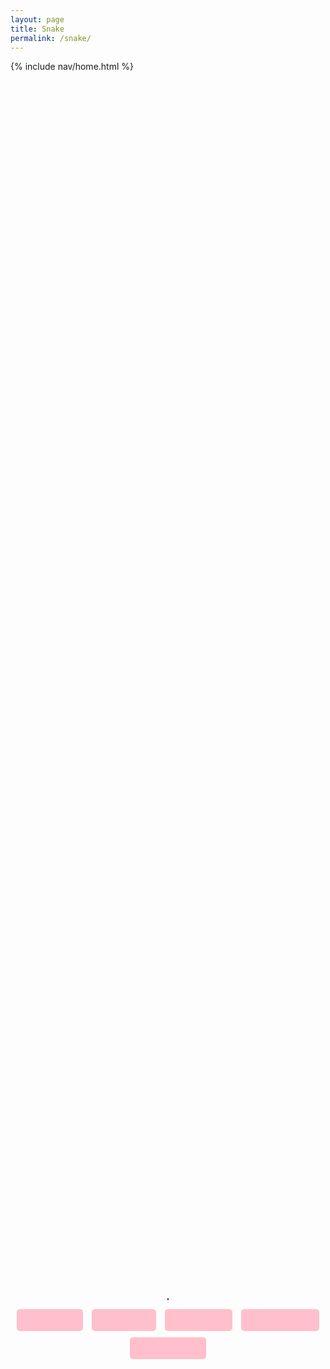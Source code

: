 ```yaml
---
layout: page
title: Snake
permalink: /snake/
---
```


{% include nav/home.html %}

<style>
/* Same existing styles */
body.light-theme {
  background-color: white;
  color: black;
}

body.dark-theme {
  background-color: #333;
  color: white;
}

body.blue-theme {
  background-color: #AEC6CF;
  color: white;
}

body.red-theme {
  background-color: #FDFD96;
  color: white;
}

body.green-theme {
  background-color: #C3B1E1;
  color: white;
}

body.grey-theme {
  background-color: #aaa;
  color: white;
}

.container {
  display: flex;
  flex-direction: column;
  justify-content: center;
  align-items: center;
  height: 100vh;
}

canvas {
  border: 1px solid #000;
  background-color: pink;
  margin-bottom: 10px;
}

.button-container {
  text-align: center;
}

.button-container button {
  padding: 10px 20px;
  margin: 5px;
  background-color: #FFC0CB;
  color: pink;
  border: pink;
  border-radius: 5px;
  cursor: pointer;
}

.button-container button:hover {
  background-color: #FFC0CB;
}

#game-over {
  font-size: 2em;
  color: pink;
  text-align: center;
  display: none;
}
</style>

<h1 id="game-over">Game Over!</h1>

<div class="container">
  <canvas id="gameCanvas" width="400" height="400"></canvas>

  <!-- Buttons for controlling the game -->
  <div class="button-container">
    <button id="slow-btn">Slow Mode</button>
    <button id="fast-btn">Fast Mode</button>
    <button id="wall-btn">Wall On/Off</button>
    <button id="theme-btn">Switch Theme</button>
    <!-- New Restart Game button -->
    <button id="restart-btn">Restart Game</button>
  </div>
</div>

<script>
const canvas = document.getElementById("gameCanvas");
const ctx = canvas.getContext("2d");

const box = 20;
let snake, food, direction, score, speed, wallOn, game;

function initGame() {
  // Reset game variables
  snake = [{ x: 9 * box, y: 10 * box }];
  food = {
    x: Math.floor(Math.random() * 19 + 1) * box,
    y: Math.floor(Math.random() * 19 + 1) * box
  };
  direction = null;
  score = 0;
  speed = 100;
  wallOn = true;
  document.getElementById("game-over").style.display = "none";

  // Restart game loop
  if (game) clearInterval(game);
  game = setInterval(draw, speed);
}

document.addEventListener("keydown", changeDirection);

function changeDirection(event) {
  if (event.keyCode == 37 && direction != "RIGHT") {
    direction = "LEFT";
  } else if (event.keyCode == 38 && direction != "DOWN") {
    direction = "UP";
  } else if (event.keyCode == 39 && direction != "LEFT") {
    direction = "RIGHT";
  } else if (event.keyCode == 40 && direction != "UP") {
    direction = "DOWN";
  }
}

function collision(head, array) {
  for (let i = 0; i < array.length; i++) {
    if (head.x == array[i].x && head.y == array[i].y) {
      return true;
    }
  }
  return false;
}

function draw() {
  ctx.clearRect(0, 0, canvas.width, canvas.height);

  // Draw snake
  for (let i = 0; i < snake.length; i++) {
    ctx.font = "20px Arial";
    ctx.fillText("🩷", snake[i].x, snake[i].y + box);
  }

  // Draw food
  ctx.fillStyle = "white";
  ctx.fillRect(food.x, food.y, box, box);

  let snakeX = snake[0].x;
  let snakeY = snake[0].y;

  if (direction == "LEFT") snakeX -= box;
  if (direction == "UP") snakeY -= box;
  if (direction == "RIGHT") snakeX += box;
  if (direction == "DOWN") snakeY += box;

  if (snakeX == food.x && snakeY == food.y) {
    score++;
    food = {
      x: Math.floor(Math.random() * 19 + 1) * box,
      y: Math.floor(Math.random() * 19 + 1) * box
    };
  } else {
    snake.pop();
  }

  let newHead = { x: snakeX, y: snakeY };

  if (wallOn) {
    if (snakeX < 0 || snakeY < 0 || snakeX >= canvas.width || snakeY >= canvas.height || collision(newHead, snake)) {
      document.getElementById("game-over").style.display = "block";
      clearInterval(game);
    }
  } else {
    if (snakeX < 0) snakeX = canvas.width - box;
    if (snakeX >= canvas.width) snakeX = 0;
    if (snakeY < 0) snakeY = canvas.height - box;
    if (snakeY >= canvas.height) snakeY = 0;
  }

  snake.unshift(newHead);

  ctx.fillStyle = "black";
  ctx.font = "20px Arial";
  ctx.fillText("Score: " + score, 10, 30);
}

document.getElementById("slow-btn").addEventListener("click", function() {
  clearInterval(game);
  speed = 200;
  game = setInterval(draw, speed);
});

document.getElementById("fast-btn").addEventListener("click", function() {
  clearInterval(game);
  speed = 50;
  game = setInterval(draw, speed);
});

document.getElementById("wall-btn").addEventListener("click", function() {
  wallOn = !wallOn;
});

const themes = ['light-theme', 'dark-theme', 'blue-theme', 'red-theme', 'green-theme', 'grey-theme'];
let currentTheme = 0;

document.getElementById("theme-btn").addEventListener("click", function() {
  document.body.classList.remove(themes[currentTheme]);
  currentTheme = (currentTheme + 1) % themes.length;
  document.body.classList.add(themes[currentTheme]);
});

// Restart button functionality
document.getElementById("restart-btn").addEventListener("click", initGame);

// Start the game for the first time
initGame();
</script>
